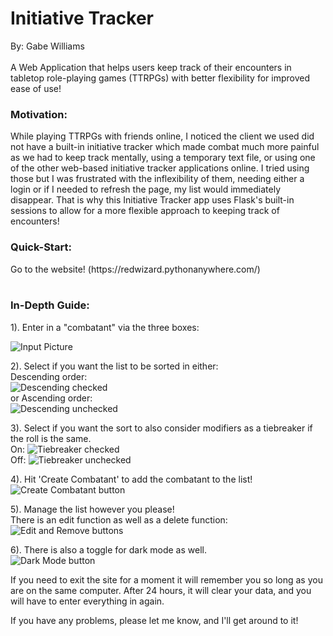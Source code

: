 <h1>Initiative Tracker</h1>
By: Gabe Williams
<br><br>
A Web Application that helps users keep track of their encounters in tabletop role-playing games (TTRPGs) with better flexibility for improved ease of use!

<h3>Motivation:</h3>
While playing TTRPGs with friends online, I noticed the client we used did not have a built-in initiative tracker which made combat much more painful as we had to keep track mentally, using a temporary text file, or using one of the other web-based initiative tracker applications online. I tried using those but I was frustrated with the inflexibility of them, needing either a login or if I needed to refresh the page, my list would immediately disappear. That is why this Initiative Tracker app uses Flask's built-in sessions to allow for a more flexible approach to keeping track of encounters!

<h3>Quick-Start:</h3> 
Go to the website! (https://redwizard.pythonanywhere.com/)
<br><br>

<h3>In-Depth Guide:</h3>
1). Enter in a "combatant" via the three boxes:
<br>

![Input Picture](https://github.com/CodeWizzard201/Initiative-Tracker-Web-App/assets/67934122/a6d3f16d-1d39-4237-8909-730a2ed0dec4)

2). Select if you want the list to be sorted in either:
<br>
Descending order: 
<br>
![Descending checked](https://github.com/CodeWizzard201/Initiative-Tracker-Web-App/assets/67934122/502af747-5dc0-4f5b-9ba0-a2a84c21874a) 
<br>
or Ascending order: 
<br>
![Descending unchecked](https://github.com/CodeWizzard201/Initiative-Tracker-Web-App/assets/67934122/e3918646-9465-476c-8846-2ec8855509a4)

3). Select if you want the sort to also consider modifiers as a tiebreaker if the roll is the same.
<br>
On: ![Tiebreaker checked](https://github.com/CodeWizzard201/Initiative-Tracker-Web-App/assets/67934122/0ee4569d-2535-4a95-bd54-7cbd4b5f6f47)
<br>
Off: ![Tiebreaker unchecked](https://github.com/CodeWizzard201/Initiative-Tracker-Web-App/assets/67934122/6a230d0b-fde4-49ec-9ed4-f8282641e71e)

4). Hit 'Create Combatant' to add the combatant to the list!
<br>
![Create Combatant button](https://github.com/CodeWizzard201/Initiative-Tracker-Web-App/assets/67934122/b772a728-83d9-4bee-8e12-2952c8147e55)

5). Manage the list however you please!
<br>
There is an edit function as well as a delete function:
<br>
![Edit and Remove buttons](https://github.com/CodeWizzard201/Initiative-Tracker-Web-App/assets/67934122/33870cfe-e130-4c98-99b8-73bd68e586a7)

6). There is also a toggle for dark mode as well.
<br>
![Dark Mode button](https://github.com/CodeWizzard201/Initiative-Tracker-Web-App/assets/67934122/2611d010-d89c-4c70-8ee2-83bc516f991d)

If you need to exit the site for a moment it will remember you so long as you are on the same computer. After 24 hours, it will clear your data, and you will have to enter everything in again. 

If you have any problems, please let me know, and I'll get around to it!
